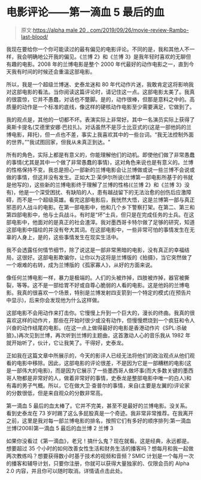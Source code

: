 # 电影评论——第一滴血 5 最后的血

> 原文:[https://alpha male 20 . com/2019/09/26/movie-review-Rambo-last-blood/](https://alphamale20.com/2019/09/26/movie-review-rambo-last-blood/)

我现在要给你一个你可能读过的最有偏见的电影评论。不同的是，我和其他人不一样，我会明确地公开我的偏见。《兰博 2》和《兰博 3》是我年轻时喜欢的无聊但有趣的电影。2008 年的兰博电影是整个 2000 年代最好的动作电影之一，直到今天我有时间的时候还会重温这部电影。

所以，我是一个超级兰博迷、史泰龙迷和 80 年代动作片迷，我敢肯定这将影响我对这部电影的看法。当你阅读这篇评论时，请记住这一点。这部电影太美了。我真的很震惊，它并不愚蠢，对话也不蹩脚。是的，动作很棒，但那是意料之中的。高质量的动作是一个标准的底线，像这样的硬核动作电影至少需要满足，它做到了。

我的观点是，其他的一切都不坏。表演实际上非常好。其中一名演员实际上获得了奥斯卡提名(艾德里安娜·巴拉扎)。对话虽然不是莎士比亚式的(这是一部他妈的兰博电影，拜托)，但一点也不差，事实上我喜欢其中的一些台词。“我无法控制外面的世界。”"我试图回家，但我从未真正到达。"

所有的角色，实际上都是有意义的，你能理解他们的动机。即使他们做了非常愚蠢的事情(尤其是其中一个做了非常愚蠢的事情)，这对角色来说也是有意义的。兰博的性格保持不变。我总是担心一部新的兰博电影会让兰博做或说一些兰博不会说或做的事情，但这并没有发生。正如大卫·茉伊尔所说(兰博第一部电影所基于的书就是他写的)，这些新的兰博电影终于理解了兰博的性格(《兰博 2》和《兰博 3》没有)，他是一个深受困扰、有缺陷的人，患有越战留下的无法治愈的创伤后应激障碍，而不是一个超级英雄。看完这部电影后，我恍然大悟，这是兰博第一部与真正邪恶的人战斗的电影。在第一部电影中，他和几个乡下警察打架。在第二、第三和第四部电影中，他与士兵战斗。有时是“坏”士兵，但只是在完成任务的士兵。在这部电影中，他面对的是真正的社会渣滓。我对墨西哥卡特尔做了足够的研究，知道这部电影中描绘的并没有夸大其词。在这部电影中，一些非常可怕的事情发生在无辜的人身上，是的，这些事情发生在现实生活中。

我不会透露任何情节细节，除了说这是一部非常黑暗的电影，没有真正的幸福结局，这很好。这部电影欺骗你，让你以为这将是兰博版的《拍摄》，当它突然做了一个艰难的右转，成为兰博版的《孤家寡人》，从好的方面来说。

像任何兰博电影一样，暴力是极端的。人们的头被炸掉，四肢被炸掉，器官被撕裂，等等。这不是一部给胃不好或自尊心脆弱的人看的电影。这是他妈的兰博电影。我真的很喜欢一个场景，特别是兰博发射四支箭到一个特定的模式(在预告片中显示)，后来你会发现他为什么这样做。

这部电影不会用动作来打击你。它慢慢上升到一个巨大的，漫长的终曲。我真的很喜欢这样的动作片，那些在开始时很少或没有动作，但慢慢燃烧到一个疯狂和令人兴奋的动作结尾的电影。(在这一点上做得最好的电影是香港动作片《SPL:杀破狼》。)再次见到兰博，再次听到兰博的主题曲，这首激动人心的音乐我从 1982 年就开始听了，伙计，它让我笑了。干得好，史泰龙。

正如我在这篇文章中所展示的，今天的影评人已经无法将他们的政治观点从他们观看的电影中移除。因此，这部电影的评论很差，不是因为它是一部糟糕的电影(这是一部伟大的电影)，而是因为它展示了一些墨西哥人做坏事(而大多数关键的墨西哥人物都是非常好的人，做着非常好的事情，史泰龙是整部电影中唯一的白人)和有毒的男子气概。所以，它在做大卫·查普尔的事情，来自(主要是左翼的)评论家的分数很低，但是来自观众的分数非常高。

第一滴血 5 最后的血太棒了。它并不完美，甚至不是最好的兰博电影。没关系。看到史泰龙在 73 岁时踢了这么多屁股真是一个奇迹。我非常非常推荐。在我离开之前，这里是我对每一部兰博电影的排名，按照它们有多好的顺序排列:第一滴血兰博(2008)第一滴血 5 最后的血兰博 2 兰博 3

如果你没看过《第一滴血》，老兄！搞什么鬼？现在就看。这是经典，永远都是。想要超过 35 个小时的如何改善女性生活和财务生活的播客吗？想每月和我一起做两次教练吗？想要获得数小时基于技术的视频和音频？SMIC 计划是一个每月一次的播客和辅导计划，只要你注册，你就可以获得大量独家的、仅限会员的 Alpha 2.0 内容，并且你可以随时取消。详情请点击此处。